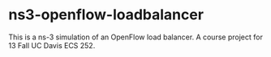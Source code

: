 ns3-openflow-loadbalancer
=========================

This is a ns-3 simulation of an OpenFlow load balancer. A course project for 13 Fall UC Davis ECS 252.
